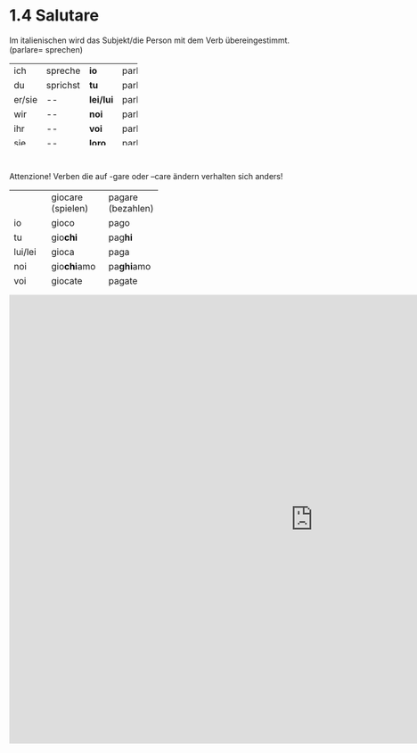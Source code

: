 <h1> 1.4 Salutare </h1>


<p>Im italienischen wird das Subjekt/die Person mit dem Verb &uuml;bereingestimmt. (parlare= sprechen)</p>
<table style="height: 147px; width: 230.3px;">
<tbody>
<tr>
<td style="width: 67px;">ich</td>
<td style="width: 67px;">spreche</td>
<td style="width: 67px;"><strong>io</strong></td>
<td style="width: 73.3px;">parl<strong>o</strong></td>
</tr>
<tr>
<td style="width: 67px;">du</td>
<td style="width: 67px;">sprichst</td>
<td style="width: 67px;"><strong>tu</strong></td>
<td style="width: 73.3px;">parl<strong>i</strong></td>
</tr>
<tr>
<td style="width: 67px;">er/sie</td>
<td style="width: 67px;">--</td>
<td style="width: 67px;"><strong>lei/lui</strong></td>
<td style="width: 73.3px;">parl<strong>a</strong></td>
</tr>
<tr>
<td style="width: 67px;">wir</td>
<td style="width: 67px;">--</td>
<td style="width: 67px;"><strong>noi</strong></td>
<td style="width: 73.3px;">parl<strong>iamo</strong></td>
</tr>
<tr>
<td style="width: 67px;">ihr</td>
<td style="width: 67px;">--</td>
<td style="width: 67px;"><strong>voi</strong></td>
<td style="width: 73.3px;">parl<strong>ate</strong></td>
</tr>
<tr>
<td style="width: 67px;">sie</td>
<td style="width: 67px;">--</td>
<td style="width: 67px;"><strong>loro</strong></td>
<td style="width: 73.3px;">parl<strong>ano</strong></td>
</tr>
</tbody>
</table>
<p>&nbsp;</p>
<p>Attenzione! Verben die auf -gare oder &ndash;care &auml;ndern verhalten sich anders! </p>
<table style="height: 172px;" width="219">
<tbody>
<tr>
<td style="width: 51.2px;">&nbsp;</td>
<td style="width: 86.7833px;">giocare (spielen)</td>
<td style="width: 59.0167px;">pagare (bezahlen)</td>
</tr>
<tr>
<td style="width: 51.2px;">io</td>
<td style="width: 86.7833px;">gioco</td>
<td style="width: 59.0167px;">pago</td>
</tr>
<tr>
<td style="width: 51.2px;">tu</td>
<td style="width: 86.7833px;">gio<strong><span style="color: #000000;">chi</span></strong></td>
<td style="width: 59.0167px;">pag<strong>hi</strong></td>
</tr>
<tr>
<td style="width: 51.2px;">lui/lei</td>
<td style="width: 86.7833px;">gioca</td>
<td style="width: 59.0167px;">paga</td>
</tr>
<tr>
<td style="width: 51.2px;">noi</td>
<td style="width: 86.7833px;">gio<strong><span style="color: #000000;">ch</span>i</strong>amo</td>
<td style="width: 59.0167px;">pa<strong>ghi</strong>amo</td>
</tr>
<tr>
<td style="width: 51.2px;">voi</td>
<td style="width: 86.7833px;">giocate</td>
<td style="width: 59.0167px;">pagate</td>
</tr>
<tr>
<td style="width: 51.2px;">loro</td>
<td style="width: 86.7833px;">giocano</td>
<td style="width: 59.0167px;">pagano</td>
</tr>
</tbody>
</table>
<iframe src="https://h5p.org/h5p/embed/405232" width="1090" height="805" frameborder="0" allowfullscreen="allowfullscreen"></iframe><script src="https://h5p.org/sites/all/modules/h5p/library/js/h5p-resizer.js" charset="UTF-8"></script>
